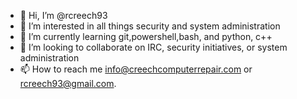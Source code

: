 - 👋 Hi, I’m @rcreech93
- 👀 I’m interested in all things security and system administration 
- 🌱 I’m currently learning git,powershell,bash, and python, c++
- 💞️ I’m looking to collaborate on IRC, security initiatives, or system administration 
- 📫 How to reach me info@creechcomputerrepair.com or rcreech93@gmail.com.

<!---
rcreech93/rcreech93 is a ✨ special ✨ repository because its `README.md` (this file) appears on your GitHub profile.
You can click the Preview link to take a look at your changes.
--->
